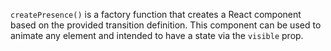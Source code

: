 `createPresence()` is a factory function that creates a React component based on the provided transition definition. This component can be used to animate any element and intended to have a state via the `visible` prop.
